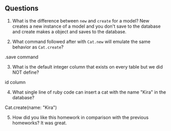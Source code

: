 ## Questions

1. What is the difference between `new` and `create` for a model?
New creates a new instance of a model and you don't save to the database and create makes a object and saves to the database.

2. What command followed after with `Cat.new` will emulate the same behavior as `Cat.create`?

.save command

3. What is the default integer column that exists on every table but we did NOT define?

id column

4. What single line of ruby code can insert a cat with the name "Kira" in the database?

Cat.create(name: "Kira")

5. How did you like this homework in comparison with the previous homeworks?
It was great.
